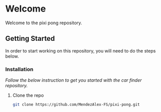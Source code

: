 # Welcome
Welcome to the pixi pong repository.


## Getting Started

In order to start working on this repository, you will need to do the steps below.

### Installation

_Follow the below instruction to get you started with the car finder repository._

1. Clone the repo
   ```sh
   git clone https://github.com/MendezAlex-FS/pixi-pong.git
   ```

